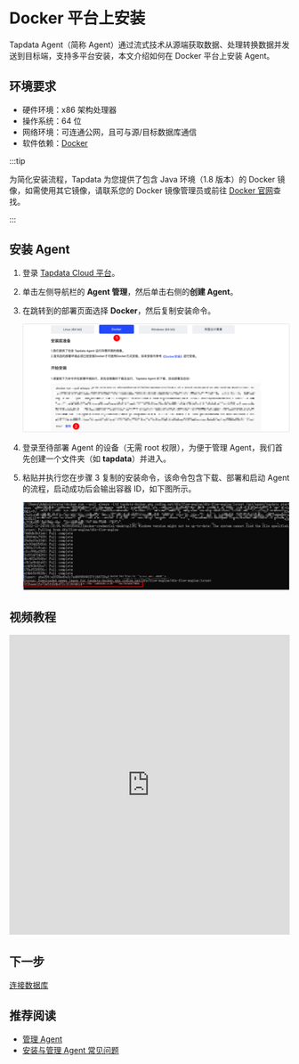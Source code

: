 # Docker 平台上安装

Tapdata Agent（简称 Agent）通过流式技术从源端获取数据、处理转换数据并发送到目标端，支持多平台安装，本文介绍如何在 Docker 平台上安装 Agent。

## 环境要求

- 硬件环境：x86 架构处理器
- 操作系统：64 位
- 网络环境：可连通公网，且可与源/目标数据库通信
- 软件依赖：[Docker](https://docs.docker.com/get-docker/)

:::tip

为简化安装流程，Tapdata 为您提供了包含 Java 环境（1.8 版本）的 Docker 镜像，如需使用其它镜像，请联系您的 Docker 镜像管理员或前往 [Docker 官网](https://hub.docker.com/search)查找。

:::

## 安装 Agent

1. 登录 [Tapdata Cloud 平台](https://cloud.tapdata.net/console/v3/)。

2. 单击左侧导航栏的 **Agent 管理**，然后单击右侧的**创建 Agent**。

3. 在跳转到的部署页面选择 **Docker**，然后复制安装命令。

   ![复制安装命令](../../images/agent_on_docker_cn.png)

4. 登录至待部署 Agent 的设备（无需 root 权限），为便于管理 Agent，我们首先创建一个文件夹（如 **tapdata**）并进入。

5. 粘贴并执行您在步骤 3 复制的安装命令，该命令包含下载、部署和启动 Agent 的流程，启动成功后会输出容器 ID，如下图所示。

   ![Agent 启动成功](../../images/agent_started_on_docker.png)



## 视频教程

<iframe      src="https://20778419.s21v.faiusr.com/58/2/ABUIABA6GAAgpJSHkQYo-p_9KA.mp4"   width="100%"      height="539"      frameborder="0"    allowfullscreen="true"  > </iframe>



## 下一步

[连接数据库](../connect-database.md)

## 推荐阅读

* [管理 Agent](../../user-guide/manage-agent.md)
* [安装与管理 Agent 常见问题](../../faq/agent-installation.md)
